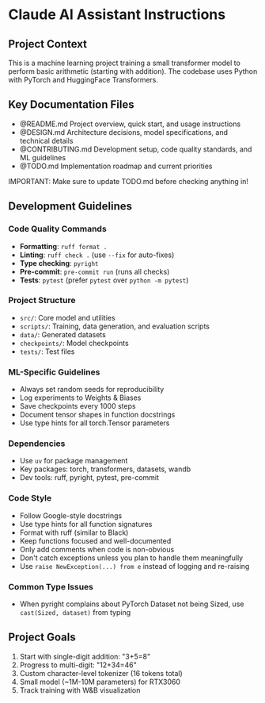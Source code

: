 # Claude AI Assistant Instructions

## Project Context

This is a machine learning project training a small transformer model to perform basic arithmetic (starting with addition). The codebase uses Python with PyTorch and HuggingFace Transformers.

## Key Documentation Files

- @README.md Project overview, quick start, and usage instructions
- @DESIGN.md Architecture decisions, model specifications, and technical details
- @CONTRIBUTING.md Development setup, code quality standards, and ML guidelines
- @TODO.md Implementation roadmap and current priorities

IMPORTANT: Make sure to update TODO.md before checking anything in!

## Development Guidelines

### Code Quality Commands

- **Formatting**: `ruff format .`
- **Linting**: `ruff check .` (use `--fix` for auto-fixes)
- **Type checking**: `pyright`
- **Pre-commit**: `pre-commit run` (runs all checks)
- **Tests**: `pytest` (prefer `pytest` over `python -m pytest`)

### Project Structure

- `src/`: Core model and utilities
- `scripts/`: Training, data generation, and evaluation scripts
- `data/`: Generated datasets
- `checkpoints/`: Model checkpoints
- `tests/`: Test files

### ML-Specific Guidelines

- Always set random seeds for reproducibility
- Log experiments to Weights & Biases
- Save checkpoints every 1000 steps
- Document tensor shapes in function docstrings
- Use type hints for all torch.Tensor parameters

### Dependencies

- Use `uv` for package management
- Key packages: torch, transformers, datasets, wandb
- Dev tools: ruff, pyright, pytest, pre-commit

### Code Style

- Follow Google-style docstrings
- Use type hints for all function signatures
- Format with ruff (similar to Black)
- Keep functions focused and well-documented
- Only add comments when code is non-obvious
- Don't catch exceptions unless you plan to handle them meaningfully
- Use `raise NewException(...) from e` instead of logging and re-raising

### Common Type Issues

- When pyright complains about PyTorch Dataset not being Sized, use `cast(Sized, dataset)` from typing

## Project Goals

1. Start with single-digit addition: "3+5=8<end>"
2. Progress to multi-digit: "12+34=46<end>"
3. Custom character-level tokenizer (16 tokens total)
4. Small model (~1M-10M parameters) for RTX3060
5. Track training with W&B visualization
